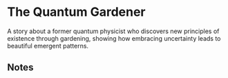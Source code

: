 # The Quantum Gardener

A story about a former quantum physicist who discovers new principles of existence through gardening, showing how embracing uncertainty leads to beautiful emergent patterns.

## Notes

